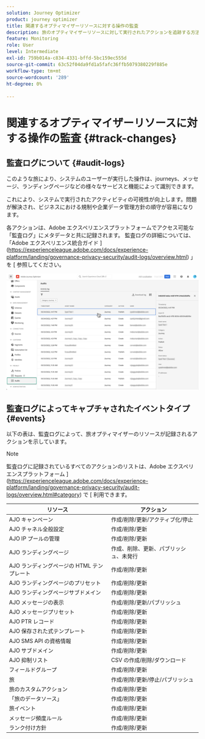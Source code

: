 ```yaml
---
solution: Journey Optimizer
product: journey optimizer
title: 関連するオプティマイザーリソースに対する操作の監査
description: 旅のオプティマイザーリソースに対して実行されたアクションを追跡する方法について説明します。
feature: Monitoring
role: User
level: Intermediate
exl-id: 759b014a-c834-4331-bffd-5bc159ec555d
source-git-commit: 63c52f04da9fd1a5fafc36ffb5079380229f885e
workflow-type: tm+mt
source-wordcount: '289'
ht-degree: 0%

---
```


# 関連するオプティマイザーリソースに対する操作の監査 {#track-changes}

## 監査ログについて {#audit-logs}

このような旅により、システムのユーザーが実行した操作は、journeys、メッセージ、ランディングページなどの様々なサービスと機能によって識別できます。

これにより、システムで実行されたアクティビティの可視性が向上します。問題が解決され、ビジネスにおける規制や企業データ管理方針の順守が容易になります。

各アクションは、Adobe エクスペリエンスプラットフォームでアクセス可能な「監査ログ」にメタデータと共に記録されます。 監査ログの詳細については、「Adobe エクスペリエンス統合ガイド ](https://experienceleague.adobe.com/docs/experience-platform/landing/governance-privacy-security/audit-logs/overview.html) 」を [ 参照してください。

![](assets/audit-logs.png)

## 監査ログによってキャプチャされたイベントタイプ {#events}

以下の表は、監査ログによって、旅オプティマイザーのリソースが記録されるアクションを示しています。

>[!NOTE]
>
>監査ログに記録されているすべてのアクションのリストは、Adobe エクスペリエンスプラットフォーム ](https://experienceleague.adobe.com/docs/experience-platform/landing/governance-privacy-security/audit-logs/overview.html#category) で [ 利用できます。

| リソース | アクション |
|-----------|------------------|
| AJO キャンペーン | 作成/削除/更新/アクティブ化/停止 |
| AJO チャネル全般設定 | 作成/削除/更新 |
| AJO IP プールの管理 | 作成/削除/更新 |
| AJO ランディングページ | 作成、削除、更新、パブリッシュ、未発行 |
| AJO ランディングページの HTML テンプレート | 作成/削除/更新 |
| AJO ランディングページのプリセット | 作成/削除/更新 |
| AJO ランディングページサブドメイン | 作成/削除/更新 |
| AJO メッセージの表示 | 作成/削除/更新/パブリッシュ |
| AJO メッセージプリセット | 作成/削除/更新 |
| AJO PTR レコード | 作成/削除/更新 |
| AJO 保存された式テンプレート | 作成/削除/更新 |
| AJO SMS API の資格情報 | 作成/削除/更新 |
| AJO サブドメイン | 作成/削除/更新 |
| AJO 抑制リスト | CSV の作成/削除/ダウンロード |
| フィールドグループ | 作成/削除/更新 |
| 旅 | 作成/削除/更新/停止/パブリッシュ |
| 旅のカスタムアクション | 作成/削除/更新 |
| 「旅のデータソース」 | 作成/削除/更新 |
| 旅イベント | 作成/削除/更新 |
| メッセージ頻度ルール | 作成/削除/更新 |
| ランク付け方針 | 作成/削除/更新 |
